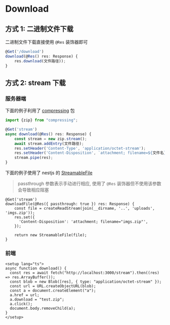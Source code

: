 # Download

## 方式 1: 二进制文件下载

二进制文件下载直接使用 `@Res` 装饰器即可

```ts
@Get('/download')
download(@Res() res: Response) {
    res.download(文件路径));
}
```

## 方式 2: stream 下载

### 服务器端

下面的例子利用了 [compressing](./other#compressing) 包

```ts
import {zip} from "compressing";

@Get('stream')
async download(@Res() res: Response) {
    const stream = new zip.stream();
    await stream.addEntry(文件路径);
    res.setHeader('Content-Type', 'application/octet-stream');
    res.setHeader('Content-Disposition', `attachment; filename=${文件名}`);
    stream.pipe(res);
}
```

下面的例子使用了 nestjs 的 [StreamableFile](https://docs.nestjs.com/exception-filters#streamablefile)

> passthrough 参数表示手动进行相应, 使用了 `@Res` 装饰器但不使用该参数会导致相应阻塞

```
@Get('stream')
downloadFile(@Res({ passthrough: true }) res: Response) {
    const file = createReadStream(join(__dirname, '..', 'uploads', 'imgs.zip'));
    res.set({
      'Content-Disposition': 'attachment; filename="imgs.zip"',
    });

    return new StreamableFile(file);
}
```

### 前端

```vue
<setup lang="ts">
async function download() {
  const res = await fetch("http://localhost:3000/stream").then((res) => res.ArrayBuffer());
  const blob = new Blob([res], { type: "application/octet-stream" });
  const url = URL.createObjectURL(blob);
  const a = document.createElement("a");
  a.href = url;
  a.download = "test.zip";
  a.click();
  document.body.removeChild(a);
}
</setup>
```
